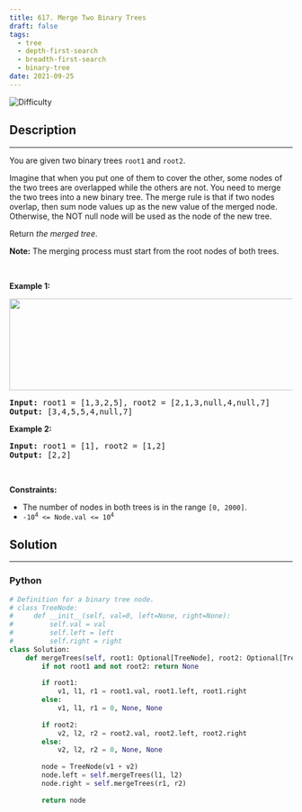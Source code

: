 ```yaml
---
title: 617. Merge Two Binary Trees
draft: false
tags: 
  - tree
  - depth-first-search
  - breadth-first-search
  - binary-tree
date: 2021-09-25
---
```


![Difficulty](https://img.shields.io/badge/Difficulty-Easy-blue.svg)

## Description

---
<p>You are given two binary trees <code>root1</code> and <code>root2</code>.</p>

<p>Imagine that when you put one of them to cover the other, some nodes of the two trees are overlapped while the others are not. You need to merge the two trees into a new binary tree. The merge rule is that if two nodes overlap, then sum node values up as the new value of the merged node. Otherwise, the NOT null node will be used as the node of the new tree.</p>

<p>Return <em>the merged tree</em>.</p>

<p><strong>Note:</strong> The merging process must start from the root nodes of both trees.</p>

<p>&nbsp;</p>
<p><strong class="example">Example 1:</strong></p>
<img alt="" src="https://assets.leetcode.com/uploads/2021/02/05/merge.jpg" style="width: 600px; height: 163px;" />
<pre>
<strong>Input:</strong> root1 = [1,3,2,5], root2 = [2,1,3,null,4,null,7]
<strong>Output:</strong> [3,4,5,5,4,null,7]
</pre>

<p><strong class="example">Example 2:</strong></p>

<pre>
<strong>Input:</strong> root1 = [1], root2 = [1,2]
<strong>Output:</strong> [2,2]
</pre>

<p>&nbsp;</p>
<p><strong>Constraints:</strong></p>

<ul>
	<li>The number of nodes in both trees is in the range <code>[0, 2000]</code>.</li>
	<li><code>-10<sup>4</sup> &lt;= Node.val &lt;= 10<sup>4</sup></code></li>
</ul>


## Solution

---
### Python
``` py title='merge-two-binary-trees'
# Definition for a binary tree node.
# class TreeNode:
#     def __init__(self, val=0, left=None, right=None):
#         self.val = val
#         self.left = left
#         self.right = right
class Solution:
    def mergeTrees(self, root1: Optional[TreeNode], root2: Optional[TreeNode]) -> Optional[TreeNode]:
        if not root1 and not root2: return None
        
        if root1:
            v1, l1, r1 = root1.val, root1.left, root1.right
        else:
            v1, l1, r1 = 0, None, None
        
        if root2:
            v2, l2, r2 = root2.val, root2.left, root2.right
        else:
            v2, l2, r2 = 0, None, None
        
        node = TreeNode(v1 + v2)
        node.left = self.mergeTrees(l1, l2)
        node.right = self.mergeTrees(r1, r2)
        
        return node

```

